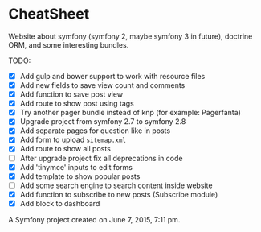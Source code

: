 CheatSheet
==========

Website about symfony (symfony 2, maybe symfony 3 in future), doctrine ORM, and some interesting bundles.

TODO:

- [X] Add gulp and bower support to work with resource files
- [X] Add new fields to save view count and comments
- [X] Add function to save post view
- [X] Add route to show post using tags
- [X] Try another pager bundle instead of knp (for example: Pagerfanta)
- [X] Upgrade project from symfony 2.7 to symfony 2.8
- [X] Add separate pages for question like in posts
- [X] Add form to upload `sitemap.xml`
- [X] Add route to show all posts
- [ ] After upgrade project fix all deprecations in code
- [X] Add 'tinymce' inputs to edit forms
- [X] Add template to show popular posts
- [ ] Add some search engine to search content inside website
- [X] Add function to subscribe to new posts (Subscribe module)
- [X] Add block to dashboard

A Symfony project created on June 7, 2015, 7:11 pm.
